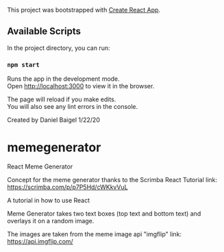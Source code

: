 This project was bootstrapped with [Create React App](https://github.com/facebook/create-react-app).

## Available Scripts

In the project directory, you can run:

### `npm start`

Runs the app in the development mode.<br />
Open [http://localhost:3000](http://localhost:3000) to view it in the browser.

The page will reload if you make edits.<br />
You will also see any lint errors in the console.

Created by Daniel Baigel
1/22/20

# memegenerator
React Meme Generator
 
Concept for the meme generator thanks to the Scrimba React Tutorial
link: https://scrimba.com/p/p7P5Hd/cWKkvVuL

A tutorial in how to use React

Meme Generator takes two text boxes (top text and bottom text) and overlays it on a random image.

The images are taken from the meme image api "imgflip"
link: https://api.imgflip.com/
